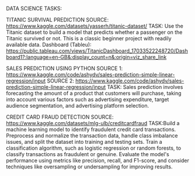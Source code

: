 DATA SCIENCE TASKS:

TITANIC SURVIVAL PREDICTION
SOURCE: https://www.kaggle.com/datasets/yasserh/titanic-dataset/
TASK: Use the Titanic dataset to build a model that predicts whether a passenger on the Titanic survived or not. This is a classic beginner project with readily available data.
Dashboard (Tableu): https://public.tableau.com/views/TitanicDashboard_17033522248720/Dashboard1?:language=en-GB&:display_count=n&:origin=viz_share_link

SALES PREDICTION USING PYTHON
SOURCE 1: https://www.kaggle.com/code/ashydv/sales-prediction-simple-linear-regression/input
SOURCE 2: https://www.kaggle.com/code/ashydv/sales-prediction-simple-linear-regression/input
TASK: Sales prediction involves forecasting the amount of a product that customers will purchase, taking into account various factors such as advertising expenditure, target audience segmentation, and advertising platform selection.

CREDIT CARD FRAUD DETECTION
SOURCE: https://www.kaggle.com/datasets/mlg-ulb/creditcardfraud
TASK:Build a machine learning model to identify fraudulent credit card transactions.
Preprocess and normalize the transaction data, handle class imbalance issues, and split the dataset into training and testing sets.
Train a classification algorithm, such as logistic regression or random forests, to classify transactions as fraudulent or genuine.
Evaluate the model's performance using metrics like precision, recall, and F1-score, and consider techniques like oversampling or undersampling for improving results.
